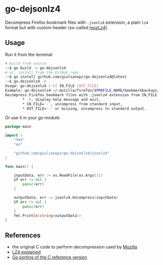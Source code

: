 # go-dejsonlz4

Decompress Firefox bookmark files with `.jsonlz4` extension, a plain `lz4` format but with custom header (so-called [mozLz4](http://justsolve.archiveteam.org/wiki/Mozilla_LZ4)).

## Usage

Run it from the terminal:
```bash
# build from source 
:~$ go build -o go-dejsonlz4
# or, install from the GitHub repo
:~$ go install github.com/giulianopz/go-dejsonlz4@latest
:~$ go-dejsonlz4 -h
Usage: go-dejsonlz4 [-h] IN_FILE [OUT_FILE]
Example: go-dejsonlz4 ~/.mozilla/firefox/$PROFILE_NAME/bookmarkbackups/$FILE_NAME.jsonlz4
Decompress Firefox bookmark files with .jsonlz4 extension from IN_FILE to OUT_FILE:
        * -h, display help message and exit,
        * IN_FILE='-', uncompress from standard input,
        * OUT_FILE='-' or missing, uncompress to standard output.
```

Or use it in your go module:
```go
package main

import (
	"fmt"
	"os"

	"github.com/giulianopz/go-dejsonlz4/jsonlz4"
)

func main() {

	inputData, err := os.ReadFile(os.Args[1])
	if err != nil {
		panic(err)
	}

	outputData, err := jsonlz4.Uncompress(inputData)
	if err != nil {
		panic(err)
	}
	fmt.Println(string(outputData))
}
```

## References

- the original C code to perform decompression used by [Mozilla](https://hg.mozilla.org/mozilla-central/file/c3f5e6079284/mfbt/lz4.c)
- [LZ4 explained](http://fastcompression.blogspot.com/2011/05/lz4-explained.html)
- [Go porting of the C reference version](https://lz4.github.io/lz4/)
